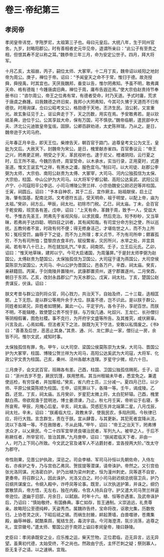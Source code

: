 # 卷三·帝纪第三

## 孝闵帝

孝闵皇帝讳觉，字陁罗尼，太祖第三子也。母曰元皇后。大统八年，生于同州官舍。九岁，封略阳郡公。时有善相者史元华见帝，退谓所亲曰：“此公子有至贵之相，但恨其寿不足以称之耳。”魏恭帝三年三月，命为安定公世子。四月，拜大将军。

十月乙亥，太祖崩，丙子，嗣位太师、大冢宰。十二月丁亥，魏帝诏以岐阳之地封帝为周公。庚子，禅位于帝。诏曰：“予闻皇天之命不于常，惟归于德。故尧授舜，舜授禹，时其宜也。天厌我魏邦，垂变以告，惟尔罔弗知。予虽不明，敢弗龚天命、格有德哉！今踵唐虞旧典，禅位于周，庸布告遐迩焉。”使大宗伯赵贵持节奉册书曰：“咨尔周公，帝王之位弗有常，有德者受命，时乃天道。予式时庸，荒求于唐虞之彝踵。曰我魏德之终旧矣，我邦小大罔弗知，今其可久怫于天道而不归有德欤。时用询谋，佥曰公昭考文公，格勋德于天地，丕济生民。洎公躬，又宣重光。故玄象征见于上，讴讼奔走于下，天之历数，用实在焉。予安敢弗若。是以钦祗圣典，逊位于公。公其享兹大命，保有万国，可不慎欤。”魏帝临朝，遣民部中大夫、济北公元迪致皇帝玺绂。固辞。公卿百辟劝进，太史陈祥瑞，乃从之。是日，魏帝逊于大司马府。

元年春正月辛丑，即天王位。柴燎告天，朝百官于路门。追尊皇考文公为文王，皇妣为文后。大赦天下。封魏帝为宋公。是日，槐里献赤雀四。百官奏议云：“帝王之兴，罔弗更正朔，明受之于天，革民视听也。逮于尼父，稽诸阴阳，云行夏之时，后王所不易。今魏历告终，周室受命，以木承水，实当行录，正用夏时，式遵圣道。惟文王诞玄气之祥，有黑水之谶，服色宜乌。”制曰可。以大司徒、赵郡公李弼为太师，大宗伯、南阳公赵贵为太傅、大冢宰，大司马、河内公独孤信为太保、大宗伯，柱国、中山公护为大司马。以大将军宁都公毓、高阳公达奚武、武阳公豆卢宁、小司寇阳平公李远、小司马博陵公贺兰祥、小宗伯魏安公尉迟迥等并柱国。壬寅，祠圆丘。诏曰：“予本自神农，其于二丘，宜作厥主。始祖献侯，启土辽海，肇有国基，配南北郊。文考德符五运，受天明命，祖于明堂，以配上帝，庙为太祖。”癸卯，祠方丘。甲辰，祠太社。初除市门税。乙巳，祠太庙。丁未，会百官于乾安殿，班赏各有差。戊申，诏曰：“上天有命，革魏于周，致予一人，受兹大号。予惟古先圣王，罔弗先于省视风俗，以求民瘼，然后克治。矧予眇眇，又当草昧，若弗尚于达四聪、明四目之训者，其有闻知哉。有司宜分命方别之使，所以巡抚。五教何者不宣，时政有何不便；得无修身洁己，才堪佐世之人，而不为上所知；冤枉受罚，幽辱于下之徒，而不为上所理；孝义贞节，不为有司所申；鳏寡孤穷，不为有司所恤；暨黎庶衣食丰约，赋役繁省，灾厉所兴，水旱之处，并宜具闻。若有年八十已上，所在就加礼饩。”辛亥，祠南郊。壬子，立王后元氏。乙卯，诏曰：“惟天地草昧，建邦以宁。今可大启诸国，为周藩屏。”于是封太师李弼为赵国公，太傅赵贵为楚国公，太保独孤信为卫国公，大司寇于谨为燕国公，大司空侯莫陈崇为梁国公，大司马、中山公护为晋国公，邑各万户。辛酉，祠太庙。癸亥，亲耕籍田。丙寅，于剑南陵井置陵州，武康郡置资州，遂宁郡置遂州。二月癸酉，朝日于东郊。乙亥，改封永昌郡公广为天水郡公。戊寅，祠太社。丁亥，楚国公赵贵谋反，伏诛。诏曰：

朕文考昔与群公洎列将众官，同心戮力，共治天下。自始及终，二十三载，迭相匡弼，上下无怨。是以群公等用升余于大位。朕虽不德，岂不识此。是以朕于群公，同姓者如弟兄，异姓者如甥舅。冀此一心，平定宇内，各令子孙，享祀百世。而朕不明，不能辑睦，致使楚公贵不悦于朕，与万俟几通、叱奴兴、王龙仁、长孙僧衍等阴相假署，图危社稷。事不克行，为开府宇文盛等所告。及其推究，咸伏厥辜。兴言及此，心焉如痗。但法者天下之法，朕既为天下守法，安敢以私情废之。《书》曰：“善善及后世，恶恶止其身。”其贵、通、兴、龙仁罪止一家，僧衍止一房，余皆不问。惟尔文武，咸知时事。

太保独孤信有罪，免。甲午，以大司空、梁国公侯莫陈崇为太保，大司马、晋国公护为大冢宰，柱国、博陵公贺兰祥为大司马，高阳公达奚武为大司寇，大将军、化政公宇文贵为柱国。己亥，秦州、泾州各献木连理。岁星守少微，经六十日。

三月庚子，会文武百官，班赐各有差。己酉，柱国、卫国公独孤信赐死。壬子，诏曰：“浙州去岁不登，厥民饥馑，朕用慜焉。其当州租输未毕者，悉宜免之。兼遣使巡检，有穷馁者，并加赈给。”癸亥，省六府士员，三分减一。夏四月己巳，以少师、平原公侯莫陈顺为柱国。壬申，诏死罪以下，各降一等。壬午，谒成陵。乙酉，还宫。丁亥，祠太庙。五月癸卯，岁星犯太微上将，太白犯轩辕。己酉，槐里献白燕。帝欲观渔于昆明池，博士姜须谏，乃止。秋七月壬寅，帝听讼于右寝，多所哀宥。甲辰，月掩心后星。辛亥，祠太庙。荧惑犯东井北端第二星。八月戊辰，祠太社。辛未，诏曰：“朕甫临大位，政教未孚，使我民农，多陷刑网。今秋律已应，将行大戮。言念群生，责在于朕。宜从肆眚，与其更新。其犯死者宜降从流，流以下各降一等。不在赦限者，不从此降。”甲午，诏曰：“帝王之治天下，罔弗博求众才，以乂厥民。今二十四军宜举贤良堪治民者，军列九人。被举之人，于后不称厥任者，所举官司，皆治其罪。”九月庚申，诏曰：“朕闻君临天下者，非由一人，时乃上下同心所致。今文武之官及诸军人不沾爵封者，宜各授两大阶。”改太守为郡守。

帝性刚果，见晋公护执政，深忌之。司会李植、军司马孙恒以先朝佐命，入侍左右，亦疾护之专，乃与宫伯乙弗凤、贺拔提等潜谋，请帝诛护。帝然之。又引宫伯张光洛同谋。光洛密白护，护乃出植为梁州刺史，恒为潼州刺史。凤等遂不自安，更奏帝。将召群公入，因此诛护。光洛又白之。时小司马尉迟纲总统宿卫兵，护乃召纲共谋废立。令纲入殿中，诈呼凤等论事。既至，以次执送护第，并诛之。纲仍罢散禁兵，帝方悟，无左右，独在内殿，令宫人持兵自守。护又遣大司马贺兰祥逼帝逊位。遂幽于旧邸，月余日，以弑崩。时年十六。植、恒等亦遇害。及武帝诛护后，乃诏曰：“慎始敬终，有国彝典。事亡如存，哲王通制。义崇追远，礼贵尊亲。故略阳公至德纯粹，天姿秀杰。属魏祚告终，宝命将改，讴歌允集，历数攸归，上协苍灵之庆，下昭后祗之锡。而祸生肘腋，衅起萧墙，白兽噬骖，苍鹰集殿，幽辱神器，弑酷乘舆，冤结生民，毒流宇县。今河海澄清，氛沴消荡，追尊之礼，宜崇徽号。”遣太师、蜀国公迥于南郊上谥曰孝闵皇帝，陵曰静陵。

史臣曰：孝闵承既安之业，应乐推之运，柴天竺物，正位君临，迩无异言，远无异望。虽黄初代德，太始受终，不之尚也。然政由宁氏，主怀芒刺之疑；祭则寡人，臣无复子之请。以之速祸，宜哉。
